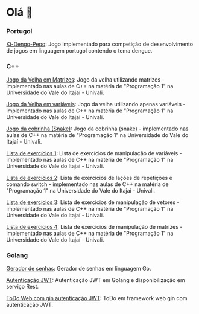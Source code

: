 # Olá 👋

### Portugol

[Ki-Dengo-Pepo](https://github.com/thisrenan/Ki-dengu-pepo): Jogo implementado para competição de desenvolvimento de jogos em linguagem portugol contendo o tema dengue.

### C++

[Jogo da Velha em Matrizes](https://github.com/thisrenan/TicTacToeMatrixConsoleCpp): Jogo da velha utilizando matrizes - implementado nas aulas de C++ na matéria de "Programação 1" na Universidade do Vale do Itajaí - Univali.

[Jogo da Velha em variáveis](https://github.com/thisrenan/TicTacToeConsoleCpp): Jogo da velha utilizando apenas variáveis - implementado nas aulas de C++ na matéria de "Programação 1" na Universidade do Vale do Itajaí - Univali.

[Jogo da cobrinha (Snake)](https://github.com/thisrenan/SnakeConsoleCpp): Jogo da cobrinha (snake) - implementado nas aulas de C++ na matéria de "Programação 1" na Universidade do Vale do Itajaí - Univali.

[Lista de exercícios 1](https://github.com/thisrenan/FirstLegPracticeCpp): Lista de exercícios de manipulação de variáveis - implementado nas aulas de C++ na matéria de "Programação 1" na Universidade do Vale do Itajaí - Univali.

[Lista de exercícios 2](https://github.com/thisrenan/SecondLegPracticeCpp): Lista de exercícios de lações de repetições e comando switch - implementado nas aulas de C++ na matéria de "Programação 1" na Universidade do Vale do Itajaí - Univali.

[Lista de exercícios 3](https://github.com/thisrenan/ThirdLegPracticeCpp): Lista de exercícios de manipulação de vetores - implementado nas aulas de C++ na matéria de "Programação 1" na Universidade do Vale do Itajaí - Univali.

[Lista de exercícios 4](https://github.com/thisrenan/FourthLegPracticeCpp): Lista de exercícios de manipulação de matrizes - implementado nas aulas de C++ na matéria de "Programação 1" na Universidade do Vale do Itajaí - Univali.

### Golang

[Gerador de senhas](https://github.com/thisrenan/PasswordGenerator): Gerador de senhas em linguagem Go.

[Autenticação JWT](https://github.com/thisrenan/jwt-auth-golang): Autenticação JWT em Golang e disponibilização em serviço Rest.

[ToDo Web com gin autenticação JWT](https://github.com/thisrenan/jwt-auth-todo-gin-golang): ToDo em framework web gin com autenticação JWT.

<!--
**thisrenan/thisrenan** is a ✨ _special_ ✨ repository because its `README.md` (this file) appears on your GitHub profile.

Here are some ideas to get you started:

- 🔭 I’m currently working on ...
- 🌱 I’m currently learning ...
- 👯 I’m looking to collaborate on ...
- 🤔 I’m looking for help with ...
- 💬 Ask me about ...
- 📫 How to reach me: ...
- 😄 Pronouns: ...
- ⚡ Fun fact: ...
-->
